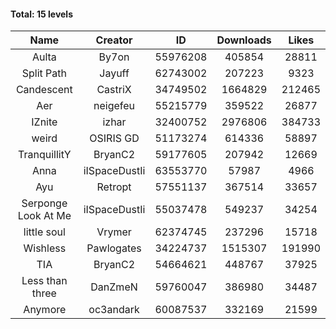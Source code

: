 #### Total: 15 levels

| Name | Creator | ID | Downloads | Likes |
|:---:|:---:|:---:|:---:|:---:|
| Aulta | By7on | 55976208 | 405854 | 28811
| Split Path | Jayuff | 62743002 | 207223 | 9323
| Candescent | CastriX | 34749502 | 1664829 | 212465
| Aer | neigefeu | 55215779 | 359522 | 26877
| IZnite | izhar | 32400752 | 2976806 | 384733
| weird | OSIRIS GD | 51173274 | 614336 | 58897
| TranquillitY | BryanC2 | 59177605 | 207942 | 12669
| Anna | iISpaceDustIi | 63553770 | 57987 | 4966
| Ayu | Retropt | 57551137 | 367514 | 33657
| Serponge Look At Me | iISpaceDustIi | 55037478 | 549237 | 34254
| little soul | Vrymer | 62374745 | 237296 | 15718
| Wishless | Pawlogates | 34224737 | 1515307 | 191990
|  TIA | BryanC2 | 54664621 | 448767 | 37925
| Less than three | DanZmeN | 59760047 | 386980 | 34487
| Anymore | oc3andark | 60087537 | 332169 | 21599
